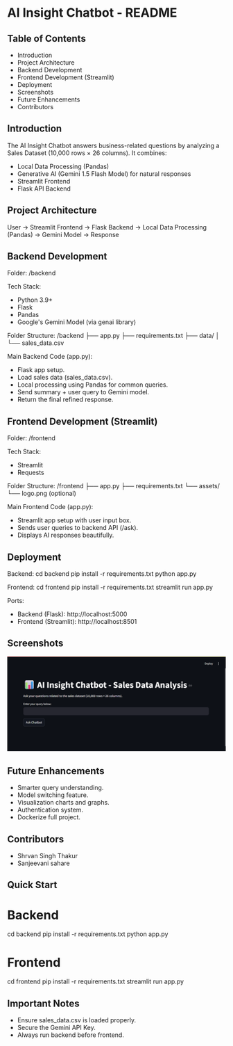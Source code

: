 
AI Insight Chatbot - README
============================


Table of Contents
-----------------
- Introduction
- Project Architecture
- Backend Development
- Frontend Development (Streamlit)
- Deployment
- Screenshots
- Future Enhancements
- Contributors

Introduction
------------
The AI Insight Chatbot answers business-related questions by analyzing a Sales Dataset (10,000 rows × 26 columns).
It combines:
- Local Data Processing (Pandas)
- Generative AI (Gemini 1.5 Flash Model) for natural responses
- Streamlit Frontend
- Flask API Backend

Project Architecture
---------------------
User → Streamlit Frontend → Flask Backend → Local Data Processing (Pandas) → Gemini Model → Response

Backend Development
--------------------
Folder: /backend

Tech Stack:
- Python 3.9+
- Flask
- Pandas
- Google's Gemini Model (via genai library)

Folder Structure:
/backend
    ├── app.py
    ├── requirements.txt
    ├── data/
    │     └── sales_data.csv

Main Backend Code (app.py):

- Flask app setup.
- Load sales data (sales_data.csv).
- Local processing using Pandas for common queries.
- Send summary + user query to Gemini model.
- Return the final refined response.

Frontend Development (Streamlit)
---------------------------------
Folder: /frontend

Tech Stack:
- Streamlit
- Requests

Folder Structure:
/frontend
    ├── app.py
    ├── requirements.txt
    └── assets/
          └── logo.png (optional)

Main Frontend Code (app.py):

- Streamlit app setup with user input box.
- Sends user queries to backend API (/ask).
- Displays AI responses beautifully.

Deployment
----------
Backend:
    cd backend
    pip install -r requirements.txt
    python app.py

Frontend:
    cd frontend
    pip install -r requirements.txt
    streamlit run app.py

Ports:
- Backend (Flask): http://localhost:5000
- Frontend (Streamlit): http://localhost:8501

Screenshots
-----------
![AI chatbot](<Screenshot 2025-04-26 221423.png>)

Future Enhancements
-------------------
- Smarter query understanding.
- Model switching feature.
- Visualization charts and graphs.
- Authentication system.
- Dockerize full project.

Contributors
------------
- Shrvan Singh Thakur
- Sanjeevani sahare 

Quick Start
-----------
# Backend
cd backend
pip install -r requirements.txt
python app.py

# Frontend
cd frontend
pip install -r requirements.txt
streamlit run app.py

Important Notes
---------------
- Ensure sales_data.csv is loaded properly.
- Secure the Gemini API Key.
- Always run backend before frontend.
